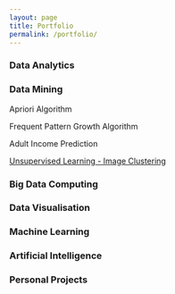 ```yaml
---
layout: page
title: Portfolio
permalink: /portfolio/
---
```


### __Data Analytics__

### __Data Mining__

Apriori Algorithm

Frequent Pattern Growth Algorithm

Adult Income Prediction

[Unsupervised Learning - Image Clustering](https://syenpark.github.io/machine_learning/2019/09/03/image-clustering.html)

### __Big Data Computing__

### __Data Visualisation__

### __Machine Learning__

### __Artificial Intelligence__

### __Personal Projects__

